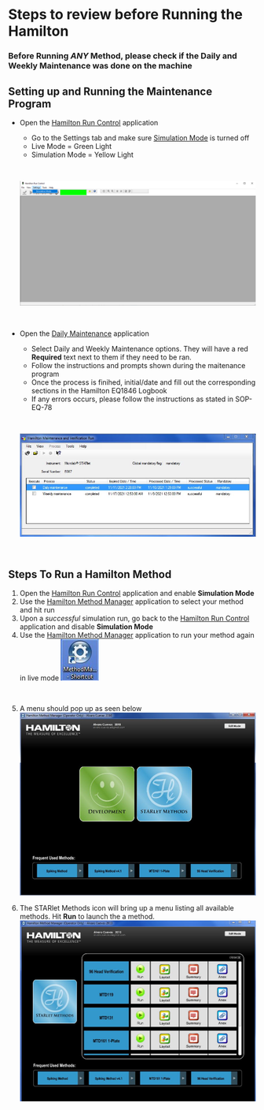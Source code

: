 # Steps to review before Running the Hamilton

### Before Running ***ANY*** Method, please check if the Daily and Weekly Maintenance was done on the machine

## Setting up and Running the Maintenance Program

- Open the <u>Hamilton Run Control</u> application
    - Go to the Settings tab and make sure <u>Simulation Mode</u> is turned off
    - Live Mode = Green Light
    - Simulation Mode = Yellow Light
    <p>&nbsp;</p>

    ![Run Control](HamiltonImages/Run_Control.png "Run Control Live Mode")
    <p>&nbsp;</p>


- Open the <u>Daily Maintenance</u> application 
    - Select Daily and Weekly Maintenance options. They will have a red **Required** text next to them if they need to be ran.
    - Follow the instructions and prompts shown during the maitenance program
    - Once the process is finihed, initial/date and fill out the corresponding sections in the Hamilton EQ1846 Logbook
    - If any errors occurs, please follow the instructions as stated in SOP-EQ-78
    <p>&nbsp;</p>

    ![Maintenance](HamiltonImages/Hamilton_Maintenance_Application.JPG "Maintenance Application Screen")
    
    <p>&nbsp;</p>

## Steps To Run a Hamilton Method
  1) Open the <u>Hamilton Run Control</u> application and enable **Simulation Mode**
  2) Use the <u>Hamilton Method Manager</u> application to select your method and hit run
  3) Upon a *successful* simulation run, go back to the <u>Hamilton Run Control</u> application and disable **Simulation Mode**
  4) Use the <u>Hamilton Method Manager</u> application to run your method again in live mode
  ![Method Manager Icon](HamiltonImages/Hamilton_MethodManagerIcon.JPG "Method Manager Shortcut Icon")
  <p>&nbsp;</p>

  5) A menu should pop up as seen below
  ![Method Manager Method List](HamiltonImages/Hamilton_MethodManagerMenu.JPG "Hamilton Method Manager Starting Menu")

  1) The STARlet Methods icon will bring up a menu listing all available methods. Hit **Run** to launch the a method.
  ![Hamilton Method List](HamiltonImages/Hamilton_MethodManager_MethodMenu.JPG)


